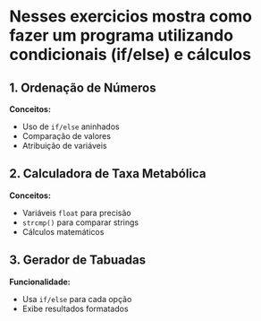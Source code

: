 # Nesses exercicios mostra como fazer um programa utilizando condicionais (if/else) e cálculos

## 1. Ordenação de Números
**Conceitos:**  
- Uso de `if/else` aninhados  
- Comparação de valores  
- Atribuição de variáveis  

## 2. Calculadora de Taxa Metabólica
**Conceitos:**  
- Variáveis `float` para precisão  
- `strcmp()` para comparar strings  
- Cálculos matemáticos  

## 3. Gerador de Tabuadas
**Funcionalidade:**  
- Usa `if/else` para cada opção  
- Exibe resultados formatados  
